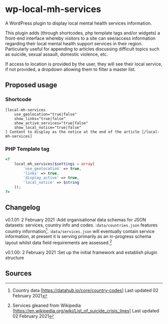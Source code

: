 # wp-local-mh-services

A WordPress plugin to display local mental health services information.

This plugin adds (through shortcodes, php template tags and/or widgets) a front-end interface whereby visitors to a site can see/access information regarding their local mental health support services in their region. Particularly useful for appending to articles discussing difficult topics such as suicide, sexual assault, domestic violence, etc.

If access to location is provided by the user, they will see their local service, if not provided, a dropdown allowing them to filter a master list. 

## Proposed usage

### Shortcode

~~~text
[local-mh-services
	use_geolocation="true|false"
	show_links="true|false"
	show_active_services="true|false"
	show_local_notice="true|false"
] Content to display as the notice at the end of the article [/local-mh-services]
~~~

### PHP Template tag

~~~php
<?
	local_mh_services($settings = array(
		'use_geolocation' => true,
		'links' => true,
		'display_active' => true,
		'local_notice' => $string
	));
?>
~~~

## Changelog

v0.1.01: 2 February 2021
:Add organisational data schemas for JSON datasets: services, country info and codes.
:`data/countries.json` features country information[^1].
:`data/services.json` will eventually contain service information, at present it is serving primarily as an in-progress schema layout whilst data field requirements are assessed.[^2]

v0.1.00: 2 February 2021
:Set up the initial framework and establish plugin structure

## Sources
[^1]: Country data [https://datahub.io/core/country-codes] Last updated 02 February 2021
[^2]: Services gleaned from Wikipedia [https://en.wikipedia.org/wiki/List_of_suicide_crisis_lines] Last updated 02 February 2021